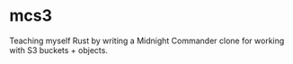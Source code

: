 # mcs3
Teaching myself Rust by writing a Midnight Commander clone for working with S3 buckets + objects.
